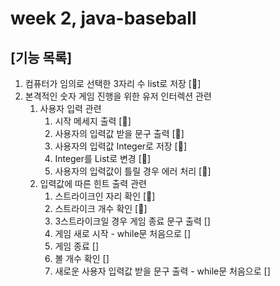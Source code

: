 # week 2, java-baseball
## [기능 목록]
1. 컴퓨터가 임의로 선택한 3자리 수 list로 저장 [🎯]
2. 본격적인 숫자 게임 진행을 위한 유저 인터렉션 관련
   1. 사용자 입력 관련
      1. 시작 메세지 출력 [🎯]
      2. 사용자의 입력값 받을 문구 출력 [🎯]
      3. 사용자의 입력값 Integer로 저장 [🎯]
      4. Integer를 List<Integer>로 변경 [🎯]
      5. 사용자의 입력값이 틀릴 경우 에러 처리 [🎯]
   2. 입력값에 따른 힌트 출력 관련
      1. 스트라이크인 자리 확인 [🎯]
      2. 스트라이크 개수 확인 [🎯]
      2. 3스트라이크일 경우 게임 종료 문구 출력 []
      3. 게임 새로 시작 - while문 처음으로 []
      4. 게임 종료 []
      5. 볼 개수 확인 []
      6. 새로운 사용자 입력값 받을 문구 출력 - while문 처음으로 []
